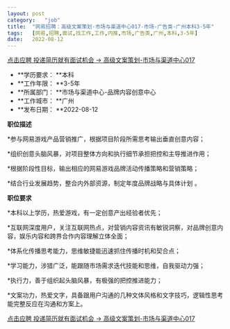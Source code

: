 ```yaml
---
layout:	post
category:	"job"
title:	"网易招聘：高级文案策划-市场与渠道中心017-市场-广告类-广州本科3-5年"
tags:	[网易,招聘,面试,找工作,工作,内推,市场,广告类,广州,本科,3-5年]
date:	2022-08-12
---
```


[点击应聘 投递简历就有面试机会 ->  高级文案策划-市场与渠道中心017](http://mobile.bole.netease.com/bole/boleDetail?id=42290&employeeId=346f03c3cda5f04c&key=all)



- **学历要求： **本科
- **工作年限： **3-5年
- **所属部门： **市场与渠道中心-品牌内容创意中心
- **工作城市： **广州
- **发布日期： **2022-08-12



**职位描述**

*参与网易游戏产品营销推广，根据项目阶段所需思考输出垂直创意内容；

*组织创意头脑风暴，对项目整体方向和执行细节承担把控和主导推进作用；

*根据阶段性目标，输出相应的网易游戏品牌活动传播策略和营销策略；

*结合行业发展趋势，整合内外部资源，制定年度品牌战略与具体计划 。



**职位要求**

*本科以上学历，热爱游戏，有一定创意产出经验者优先；

*互联网深度用户，关注互联网热点，对营销内容资讯有敏锐洞察，对品牌创意内容，娱乐内容和跨界合作内容理解立体全面；

*体系化传播思考能力，思维敏捷能迅速抓住传播时机和契合点；

*学习能力，涉猎广泛，能跟随市场需求迭代技能和思维，自我驱动力强；

*执行力，善于组织起头脑风暴，有极强的把控推进能力；

*文案功力，热爱文字，具备跟用户沟通的几种文体风格和文字技巧，逻辑性思考能完整反应在沟通和方案上。



[点击应聘 投递简历就有面试机会 ->  高级文案策划-市场与渠道中心017](http://mobile.bole.netease.com/bole/boleDetail?id=42290&employeeId=346f03c3cda5f04c&key=all)